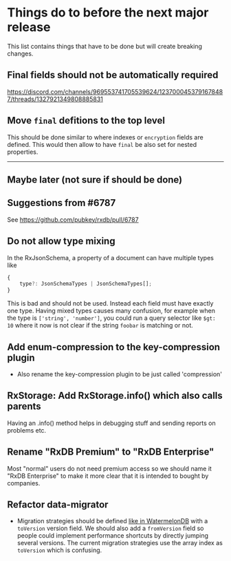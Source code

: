 # Things do to before the next major release

This list contains things that have to be done but will create breaking changes.



## Final fields should not be automatically required

https://discord.com/channels/969553741705539624/1237000453791678487/threads/1327921349808885831

## Move `final` defitions to the top level

This should be done similar to where indexes or `encryption` fields are defined. This would 
then allow to have `final` be also set for nested properties.


---------------------------------
## Maybe later (not sure if should be done)


## Suggestions from #6787

See https://github.com/pubkey/rxdb/pull/6787


## Do not allow type mixing

In the RxJsonSchema, a property of a document can have multiple types like

```ts
{
    type?: JsonSchemaTypes | JsonSchemaTypes[];
}
```

This is bad and should not be used. Instead each field must have exactly one type.
Having mixed types causes many confusion, for example when the type is `['string', 'number']`,
you could run a query selector like `$gt: 10` where it now is not clear if the string `foobar` is matching or not.

## Add enum-compression to the key-compression plugin
- Also rename the key-compression plugin to be just called 'compression'

## RxStorage: Add RxStorage.info() which also calls parents

Having an .info() method helps in debugging stuff and sending reports on problems etc.


## Rename "RxDB Premium" to "RxDB Enterprise"

Most "normal" users do not need premium access so we should name it "RxDB Enterprise" to make it more clear that it is intended to bought by companies.


## Refactor data-migrator

 - Migration strategies should be defined [like in WatermelonDB](https://nozbe.github.io/WatermelonDB/Advanced/Migrations.html) with a `toVersion` version field. We should also add a `fromVersion` field so people could implement performance shortcuts by directly jumping several versions. The current migration strategies use the array index as `toVersion` which is confusing.
